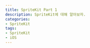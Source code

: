 ```yaml
---
title: SpriteKit Part 1
description: SpriteKit에 대해 알아보자.
categories:
- SpriteKit
tags:
- SpriteKit
- iOS
---
```

